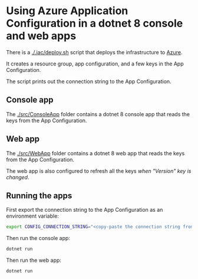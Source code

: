 # Using Azure Application Configuration in a dotnet 8 console and web apps

There is a [./.iac/deploy.sh](./.iac/deploy.sh) script that deploys the infrastructure to [Azure](https://azure.com).

It creates a resource group, app configuration, and a few keys in the App Configuration.

The script prints out the connection string to the App Configuration.

## Console app

The [./src/ConsoleApp](./src/ConsoleApp) folder contains a dotnet 8 console app that reads the keys from the App Configuration.

## Web app

The [./src/WebApp](./src/WebApp) folder contains a dotnet 8 web app that reads the keys from the App Configuration.

The web app is also configured to refresh all the keys _when "Version" key is changed_.

## Running the apps

First export the connection string to the App Configuration as an environment variable:

```bash
export CONFIG_CONNECTION_STRING="<copy-paste the connection string from deploy.sh output>"
```

Then run the console app:

```bash
dotnet run
```

Then run the web app:

```bash
dotnet run
```
